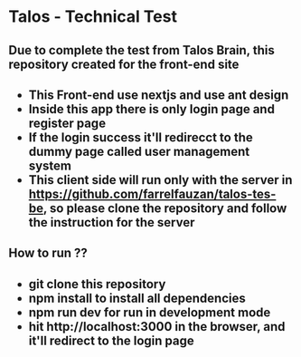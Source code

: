 # Talos - Technical Test

<h2>
  Due to complete the test from Talos Brain, this repository created for the front-end site
<h2/>

- This Front-end use nextjs and use ant design
- Inside this app there is only login page and register page
- If the login success it'll redirecct to the dummy page called user management system
- This client side will run only with the server in https://github.com/farrelfauzan/talos-tes-be, so please clone the repository and follow the instruction for the server

<h2>
  How to run ??
<h2/>

- git clone this repository
- npm install to install all dependencies
- npm run dev for run in development mode
- hit http://localhost:3000 in the browser, and it'll redirect to the login page